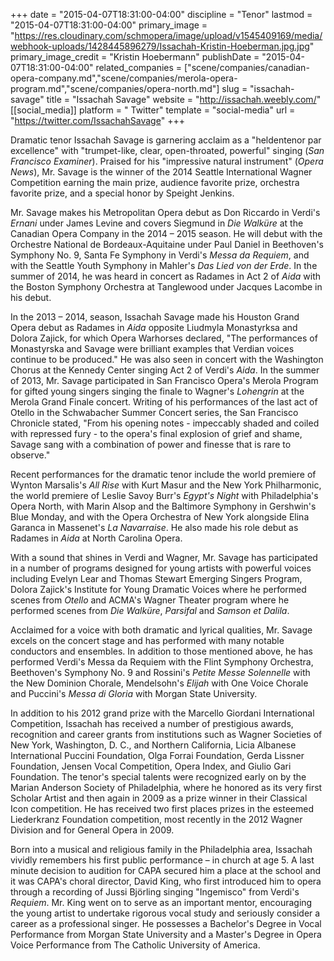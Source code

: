 +++
date = "2015-04-07T18:31:00-04:00"
discipline = "Tenor"
lastmod = "2015-04-07T18:31:00-04:00"
primary_image = "https://res.cloudinary.com/schmopera/image/upload/v1545409169/media/webhook-uploads/1428445896279/Issachah-Kristin-Hoeberman.jpg.jpg"
primary_image_credit = "Kristin Hoebermann"
publishDate = "2015-04-07T18:31:00-04:00"
related_companies = ["scene/companies/canadian-opera-company.md","scene/companies/merola-opera-program.md","scene/companies/opera-north.md"]
slug = "issachah-savage"
title = "Issachah Savage"
website = "http://issachah.weebly.com/"
[[social_media]]
platform = " Twitter"
template = "social-media"
url = "https://twitter.com/IssachahSavage"
+++

<p>
	Dramatic tenor Issachah Savage is garnering acclaim as a "heldentenor par excellence" with "trumpet-like, clear, open-throated, powerful" singing (<em>San Francisco Examiner</em>). Praised for his "impressive natural instrument" (<em>Opera News</em>), Mr. Savage is the winner of the 2014 Seattle International Wagner Competition earning the main prize, audience favorite prize, orchestra favorite prize, and a special honor by Speight Jenkins.
</p>
<p>
	Mr. Savage makes his Metropolitan Opera debut as Don Riccardo in Verdi's <em>Ernani</em> under James Levine and covers Siegmund in <em>Die Walküre</em> at the Canadian Opera Company in the 2014 – 2015 season. He will debut with the Orchestre National de Bordeaux-Aquitaine under Paul Daniel in Beethoven's Symphony No. 9, Santa Fe Symphony in Verdi's <em>Messa da Requiem</em>, and with the Seattle Youth Symphony in Mahler's <em>Das Lied von der Erde</em>. In the summer of 2014, he was heard in concert as Radames in Act 2 of <em>Aida</em> with the Boston Symphony Orchestra at Tanglewood under Jacques Lacombe in his debut.
</p>
<p>
	In the 2013 – 2014, season, Issachah Savage made his Houston Grand Opera debut as Radames in <em>Aida</em> opposite Liudmyla Monastyrksa and Dolora Zajick, for which Opera Warhorses declared, "The performances of Monastyrska and Savage were brilliant examples that Verdian voices continue to be produced." He was also seen in concert with the Washington Chorus at the Kennedy Center singing Act 2 of Verdi's <em>Aida</em>. In the summer of 2013, Mr. Savage participated in San Francisco Opera's Merola Program for gifted young singers singing the finale to Wagner's <em>Lohengrin</em> at the Merola Grand Finale concert. Writing of his performances of the last act of Otello in the Schwabacher Summer Concert series, the San Francisco Chronicle stated, "From his opening notes - impeccably shaded and coiled with repressed fury - to the opera's final explosion of grief and shame, Savage sang with a combination of power and finesse that is rare to observe."
</p>
<p>
	Recent performances for the dramatic tenor include the world premiere of Wynton Marsalis's <em>All Rise</em> with Kurt Masur and the New York Philharmonic, the world premiere of Leslie Savoy Burr's<em> Egypt's Night</em> with Philadelphia's Opera North, with Marin Alsop and the Baltimore Symphony in Gershwin's Blue Monday, and with the Opera Orchestra of New York alongside Elina Garanca in Massenet's <em>La Navarraise</em>. He also made his role debut as Radames in <em>Aida</em> at North Carolina Opera.
</p>
<p>
	With a sound that shines in Verdi and Wagner, Mr. Savage has participated in a number of programs designed for young artists with powerful voices including Evelyn Lear and Thomas Stewart Emerging Singers Program, Dolora Zajick's Institute for Young Dramatic Voices where he performed scenes from <em>Otello</em> and ACMA's Wagner Theater program where he performed scenes from <em>Die Walküre</em>, <em>Parsifal</em> and <em>Samson et Dalila</em>.
</p>
<p>
	Acclaimed for a voice with both dramatic and lyrical qualities, Mr. Savage excels on the concert stage and has performed with many notable conductors and ensembles. In addition to those mentioned above, he has performed Verdi's Messa da Requiem with the Flint Symphony Orchestra, Beethoven's Symphony No. 9 and Rossini's <em>Petite Messe Solennelle</em> with the New Dominion Chorale, Mendelsohn's <em>Elijah</em> with One Voice Chorale and Puccini's <em>Messa di Gloria</em> with Morgan State University.
</p>
<p>
	In addition to his 2012 grand prize with the Marcello Giordani International Competition, Issachah has received a number of prestigious awards, recognition and career grants from institutions such as Wagner Societies of New York, Washington, D. C., and Northern California, Licia Albanese International Puccini Foundation, Olga Forrai Foundation, Gerda Lissner Foundation, Jensen Vocal Competition, Opera Index, and Giulio Gari Foundation. The tenor's special talents were recognized early on by the Marian Anderson Society of Philadelphia, where he honored as its very first Scholar Artist and then again in 2009 as a prize winner in their Classical Icon competition. He has received two first places prizes in the esteemed Liederkranz Foundation competition, most recently in the 2012 Wagner Division and for General Opera in 2009.
</p>
<p>
	Born into a musical and religious family in the Philadelphia area, Issachah vividly remembers his first public performance – in church at age 5. A last minute decision to audition for CAPA secured him a place at the school and it was CAPA's choral director, David King, who first introduced him to opera through a recording of Jussi Björling singing "Ingemisco" from Verdi's <em>Requiem</em>. Mr. King went on to serve as an important mentor, encouraging the young artist to undertake rigorous vocal study and seriously consider a career as a professional singer. He possesses a Bachelor's Degree in Vocal Performance from Morgan State University and a Master's Degree in Opera Voice Performance from The Catholic University of America.
</p>

